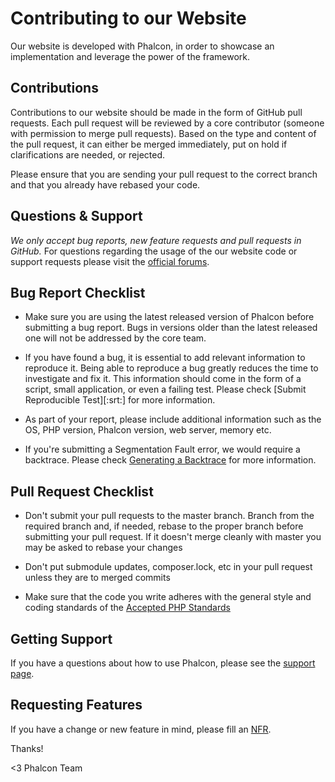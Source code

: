 # Contributing to our Website

Our website is developed with Phalcon, in order to showcase an implementation and leverage the power of the framework.

## Contributions

Contributions to our website should be made in the form of GitHub pull requests. Each pull request will be reviewed by a core contributor (someone with permission to merge pull requests). Based on the type and content of the pull request, it can either be merged immediately, put on hold if clarifications are needed, or rejected. 

Please ensure that you are sending your pull request to the correct branch and that you already have rebased your code.

## Questions & Support

_We only accept bug reports, new feature requests and pull requests in GitHub._ For questions regarding the usage of the
our website code or support requests please visit the [official forums][:forums:].

## Bug Report Checklist

* Make sure you are using the latest released version of Phalcon before submitting a bug report. Bugs in versions older than the latest released one will not be addressed by the core team.

* If you have found a bug, it is essential to add relevant information to reproduce it. Being able to reproduce a bug greatly reduces the time to investigate and fix it. This information should come in the form of a script, small application, or even a failing test. Please check [Submit Reproducible Test][:srt:] for more information.

* As part of your report, please include additional information such as the OS, PHP version, Phalcon version, web server, memory etc.

* If you're submitting a Segmentation Fault error, we would require a backtrace. Please check [Generating a Backtrace][:bt:] for more information.

## Pull Request Checklist

* Don't submit your pull requests to the master branch. Branch from the required branch and, if needed, rebase to the proper branch before submitting your pull request. If it doesn't merge cleanly with master you may be asked to rebase your changes

* Don't put submodule updates, composer.lock, etc in your pull request unless they are to merged commits

* Make sure that the code you write adheres with the general style and coding standards of the [Accepted PHP Standards][:psr:]

## Getting Support

If you have a questions about how to use Phalcon, please see the [support page][:support:].

## Requesting Features

If you have a change or new feature in mind, please fill an [NFR][:nfr:].

Thanks! 


<3 Phalcon Team


[:forums:]: https://forum.phalcon.io/
[:bt:]: https://github.com/phalcon/cphalcon/wiki/Generating-a-backtrace
[:psr:]: http://www.php-fig.org/psr/
[:support:]: https://phalcon.io/support
[:nfr:]: https://github.com/phalcon/cphalcon/wiki/New-Feature-Request---NFR
